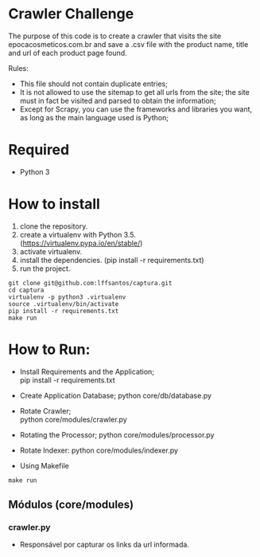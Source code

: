 # Crawler Challenge

The purpose of this code is to create a crawler that visits the site epocacosmeticos.com.br and save a .csv file with the product name, title and url of each product page found.

Rules:
 
 - This file should not contain duplicate entries;
 - It is not allowed to use the sitemap to get all urls from the site; the site must in fact be visited and parsed to obtain the information;
 - Except for Scrapy, you can use the frameworks and libraries you want, as long as the main language used is Python;
 
 
# Required
 - Python 3
 
# How to install

 1. clone the repository.
 2. create a virtualenv with Python 3.5. (https://virtualenv.pypa.io/en/stable/)
 3. activate virtualenv.
 4. install the dependencies. (pip install -r requirements.txt)
 5. run the project.
 
 ```console
 git clone git@github.com:lffsantos/captura.git
 cd captura
 virtualenv -p python3 .virtualenv
 source .virtualenv/bin/activate
 pip install -r requirements.txt
 make run
```

# How to Run:

 - Install Requirements and the Application;  
	pip install -r requirements.txt
 
 - Create Application Database;
	python core/db/database.py
 
 - Rotate Crawler;  
	python core/modules/crawler.py
        
- Rotating the Processor;
	python core/modules/processor.py

- Rotate Indexer:
	python core/modules/indexer.py

- Using Makefile
	
```console
make run
```

## Módulos (core/modules) 
 
### crawler.py
   - Responsável por capturar os links da url informada.  